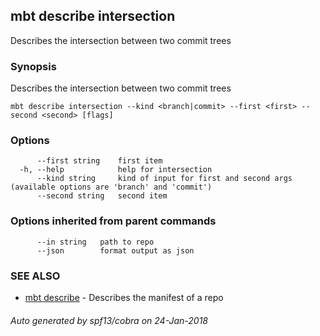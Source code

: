 ## mbt describe intersection

Describes the intersection between two commit trees

### Synopsis


Describes the intersection between two commit trees
	
	

```
mbt describe intersection --kind <branch|commit> --first <first> --second <second> [flags]
```

### Options

```
      --first string    first item
  -h, --help            help for intersection
      --kind string     kind of input for first and second args (available options are 'branch' and 'commit')
      --second string   second item
```

### Options inherited from parent commands

```
      --in string   path to repo
      --json        format output as json
```

### SEE ALSO
* [mbt describe](mbt_describe.md)	 - Describes the manifest of a repo

###### Auto generated by spf13/cobra on 24-Jan-2018

